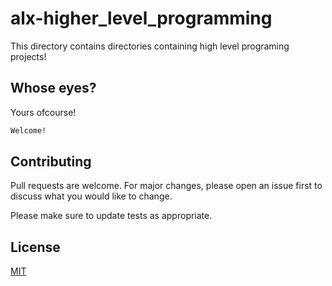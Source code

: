 # alx-higher_level_programming

This directory contains directories containing high level programing projects!

## Whose eyes?

Yours ofcourse!

```bash
Welcome!
```
## Contributing
Pull requests are welcome. For major changes, please open an issue first to discuss what you would like to change.

Please make sure to update tests as appropriate.

## License
[MIT](https://choosealicense.com/licenses/mit/)